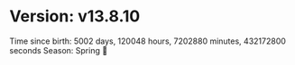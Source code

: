 # Version: v13.8.10
Time since birth: 5002 days, 120048 hours, 7202880 minutes, 432172800 seconds
Season: Spring 🌸
